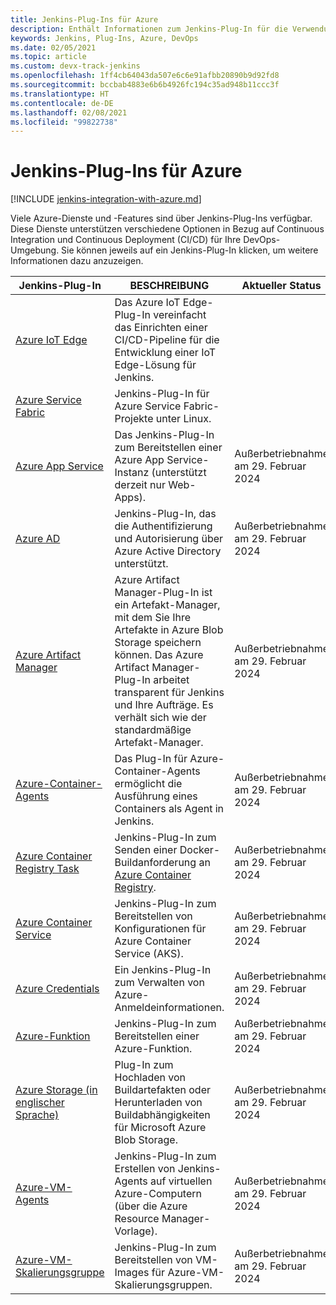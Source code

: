 ```yaml
---
title: Jenkins-Plug-Ins für Azure
description: Enthält Informationen zum Jenkins-Plug-In für die Verwendung mit Azure.
keywords: Jenkins, Plug-Ins, Azure, DevOps
ms.date: 02/05/2021
ms.topic: article
ms.custom: devx-track-jenkins
ms.openlocfilehash: 1ff4cb64043da507e6c6e91afbb20890b9d92fd8
ms.sourcegitcommit: bccbab4883e6b6b4926fc194c35ad948b11ccc3f
ms.translationtype: HT
ms.contentlocale: de-DE
ms.lasthandoff: 02/08/2021
ms.locfileid: "99822738"
---
```

# <a name="jenkins-plug-ins-for-azure"></a>Jenkins-Plug-Ins für Azure

[!INCLUDE [jenkins-integration-with-azure.md](includes/jenkins-integration-with-azure.md)]

Viele Azure-Dienste und -Features sind über Jenkins-Plug-Ins verfügbar. Diese Dienste unterstützen verschiedene Optionen in Bezug auf Continuous Integration und Continuous Deployment (CI/CD) für Ihre DevOps-Umgebung. Sie können jeweils auf ein Jenkins-Plug-In klicken, um weitere Informationen dazu anzuzeigen.

| Jenkins-Plug-In <img width=500/>| BESCHREIBUNG | Aktueller Status <img width=500/>|
|----------------|----------------|----------------|
| [Azure IoT Edge](https://plugins.jenkins.io/azure-iot-edge)                 | Das Azure IoT Edge-Plug-In vereinfacht das Einrichten einer CI/CD-Pipeline für die Entwicklung einer IoT Edge-Lösung für Jenkins. | |
| [Azure Service Fabric](https://plugins.jenkins.io/service-fabric)           | Jenkins-Plug-In für Azure Service Fabric-Projekte unter Linux. | |
| [Azure App Service](https://plugins.jenkins.io/azure-app-service)           | Das Jenkins-Plug-In zum Bereitstellen einer Azure App Service-Instanz \(unterstützt derzeit nur Web-Apps\). | Außerbetriebnahme am 29. Februar 2024 |
| [Azure AD](https://plugins.jenkins.io/azure-ad)                             | Jenkins-Plug-In, das die Authentifizierung und Autorisierung über Azure Active Directory unterstützt. | Außerbetriebnahme am 29. Februar 2024 |  
| [Azure Artifact Manager](https://plugins.jenkins.io/azure-artifact-manager) | Azure Artifact Manager-Plug-In ist ein Artefakt-Manager, mit dem Sie Ihre Artefakte in Azure Blob Storage speichern können. Das Azure Artifact Manager-Plug-In arbeitet transparent für Jenkins und Ihre Aufträge. Es verhält sich wie der standardmäßige Artefakt-Manager. | Außerbetriebnahme am 29. Februar 2024 |  
| [Azure-Container-Agents](https://plugins.jenkins.io/azure-container-agents) | Das Plug-In für Azure-Container-Agents ermöglicht die Ausführung eines Containers als Agent in Jenkins. | Außerbetriebnahme am 29. Februar 2024 |  
| [Azure Container Registry Task](https://plugins.jenkins.io/azure-container-registry-tasks)       | Jenkins-Plug-In zum Senden einer Docker-Buildanforderung an [Azure Container Registry](/azure/container-registry/container-registry-tasks-overview). | Außerbetriebnahme am 29. Februar 2024 |
| [Azure Container Service](https://plugins.jenkins.io/azure-acs)             | Jenkins-Plug-In zum Bereitstellen von Konfigurationen für Azure Container Service (AKS). | Außerbetriebnahme am 29. Februar 2024 |  
| [Azure Credentials](https://plugins.jenkins.io/azure-credentials)            | Ein Jenkins-Plug-In zum Verwalten von Azure-Anmeldeinformationen. | Außerbetriebnahme am 29. Februar 2024 |  
| [Azure-Funktion](https://plugins.jenkins.io/azure-function)                 | Jenkins-Plug-In zum Bereitstellen einer Azure-Funktion. | Außerbetriebnahme am 29. Februar 2024 |  
| [Azure Storage (in englischer Sprache)](https://plugins.jenkins.io/windows-azure-storage)           | Plug-In zum Hochladen von Buildartefakten oder Herunterladen von Buildabhängigkeiten für Microsoft Azure Blob Storage. | Außerbetriebnahme am 29. Februar 2024 |
| [Azure-VM-Agents](https://plugins.jenkins.io/azure-vm-agents)               | Jenkins-Plug-In zum Erstellen von Jenkins-Agents auf virtuellen Azure-Computern (über die Azure Resource Manager-Vorlage). | Außerbetriebnahme am 29. Februar 2024 |
| [Azure-VM-Skalierungsgruppe](https://plugins.jenkins.io/azure-vmss)    | Jenkins-Plug-In zum Bereitstellen von VM-Images für Azure-VM-Skalierungsgruppen. | Außerbetriebnahme am 29. Februar 2024 |